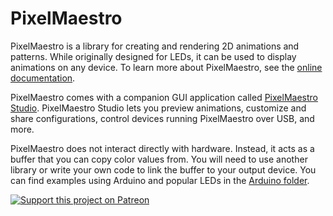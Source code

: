 # PixelMaestro
PixelMaestro is a library for creating and rendering 2D animations and patterns. While originally designed for LEDs, it can be used to display animations on any device. To learn more about PixelMaestro, see the [online documentation](https://github.com/8bitbuddhist/PixelMaestro/wiki).

PixelMaestro comes with a companion GUI application called [PixelMaestro Studio](https://github.com/8bitbuddhist/PixelMaestro-Studio). PixelMaestro Studio lets you preview animations, customize and share configurations, control devices running PixelMaestro over USB, and more.

PixelMaestro does not interact directly with hardware. Instead, it acts as a buffer that you can copy color values from. You will need to use another library or write your own code to link the buffer to your output device. You can find examples using Arduino and popular LEDs in the [Arduino folder](examples/arduino).

[![Support this project on Patreon](https://c5.patreon.com/external/logo/become_a_patron_button@2x.png)](https://www.patreon.com/bePatron?u=8547028)
